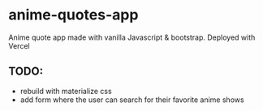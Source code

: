 # anime-quotes-app
Anime quote app made with vanilla Javascript &amp; bootstrap. Deployed with Vercel



## TODO: 
  * rebuild with materialize css 
  * add form where the user can search for their favorite anime shows 
